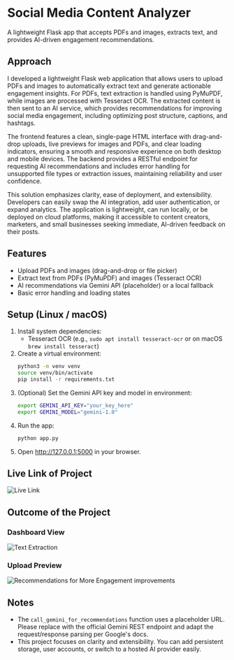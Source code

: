 
# Social Media Content Analyzer

A lightweight Flask app that accepts PDFs and images, extracts text, and provides AI-driven engagement recommendations.

## Approach

I developed a lightweight Flask web application that allows users to upload PDFs and images to automatically extract text and generate actionable engagement insights. For PDFs, text extraction is handled using PyMuPDF, while images are processed with Tesseract OCR. The extracted content is then sent to an AI service, which provides recommendations for improving social media engagement, including optimizing post structure, captions, and hashtags.

The frontend features a clean, single-page HTML interface with drag-and-drop uploads, live previews for images and PDFs, and clear loading indicators, ensuring a smooth and responsive experience on both desktop and mobile devices. The backend provides a RESTful endpoint for requesting AI recommendations and includes error handling for unsupported file types or extraction issues, maintaining reliability and user confidence.

This solution emphasizes clarity, ease of deployment, and extensibility. Developers can easily swap the AI integration, add user authentication, or expand analytics. The application is lightweight, can run locally, or be deployed on cloud platforms, making it accessible to content creators, marketers, and small businesses seeking immediate, AI-driven feedback on their posts.


## Features
- Upload PDFs and images (drag-and-drop or file picker)
- Extract text from PDFs (PyMuPDF) and images (Tesseract OCR)
- AI recommendations via Gemini API (placeholder) or a local fallback
- Basic error handling and loading states

## Setup (Linux / macOS)
1. Install system dependencies:
   - Tesseract OCR (e.g., `sudo apt install tesseract-ocr` or on macOS `brew install tesseract`)
2. Create a virtual environment:
   ```bash
   python3 -m venv venv
   source venv/bin/activate
   pip install -r requirements.txt
   ```
3. (Optional) Set the Gemini API key and model in environment:
   ```bash
   export GEMINI_API_KEY="your_key_here"
   export GEMINI_MODEL="gemini-1.0"
   ```
4. Run the app:
   ```bash
   python app.py
   ```
5. Open http://127.0.0.1:5000 in your browser.

## Live Link of Project
![Live Link](https://social-media-content-analyzer-4.onrender.com/)

## Outcome of the Project

### Dashboard View
![Text Extraction](https://github.com/user-attachments/assets/b8f13da5-5de3-43d0-af04-2f856f670669)


### Upload Preview
![Recommendations for More Engagement improvements](https://github.com/user-attachments/assets/e6812a7c-a70b-404d-a2a3-f1a2aa9fa97b)



## Notes
- The `call_gemini_for_recommendations` function uses a placeholder URL. Please replace with the official Gemini REST endpoint and adapt the request/response parsing per Google's docs.
- This project focuses on clarity and extensibility. You can add persistent storage, user accounts, or switch to a hosted AI provider easily.
